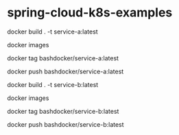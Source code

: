 # spring-cloud-k8s-examples

docker build . -t service-a:latest

docker images

docker tag <image-id> bashdocker/service-a:latest
  
docker push bashdocker/service-a:latest


docker build . -t service-b:latest

docker images

docker tag <image-id> bashdocker/service-b:latest
  
docker push bashdocker/service-b:latest
